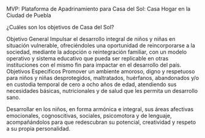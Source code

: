 MVP: Plataforma de Apadrinamiento para Casa del Sol: Casa Hogar en la Ciudad de Puebla

¿Cuáles son los objetivos de Casa del Sol?

Objetivo General
Impulsar el desarrollo integral de niños y niñas en situación vulnerable, ofreciéndoles una oportunidad de reincorporarse a la sociedad, mediante la adopción o reintegración familiar, con un modelo operativo y sistema educativo que pueda ser replicable en otras instituciones con el mismo fin para impactar en el desarrollo del país.
Objetivos Específicos
Promover un ambiente amoroso, digno y respetuoso para niños y niñas desprotegidos, maltratados, huérfanos, abandonados y/o en custodia temporal de cero a ocho años de edad, atendiendo sus necesidades básicas, nutricionales y de salud que les permita un desarrollo sano. 

Desarrollar en los niños, en forma armónica e integral, sus áreas afectivas emocionales, cognoscitivas, sociales, psicomotora y de lenguaje, acompañándolos para que redescubran su potencial, creatividad y respeto a su propia personalidad.
